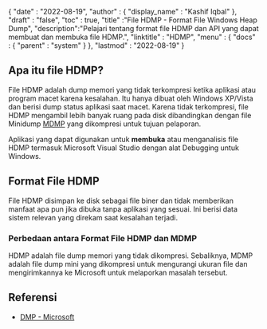 {
  "date" : "2022-08-19",
  "author" : {
    "display_name" : "Kashif Iqbal"
},
  "draft" : "false",
  "toc" : true,
  "title" :"File HDMP - Format File Windows Heap Dump",
  "description":"Pelajari tentang format file HDMP dan API yang dapat membuat dan membuka file HDMP.",
  "linktitle" : "HDMP",
  "menu" : {
    "docs" : {
      "parent" : "system"
}
},
  "lastmod" : "2022-08-19"
}

## Apa itu file HDMP?

File HDMP adalah dump memori yang tidak terkompresi ketika aplikasi atau program macet karena kesalahan. Itu hanya dibuat oleh Windows XP/Vista dan berisi dump status aplikasi saat macet. Karena tidak terkompresi, file HDMP mengambil lebih banyak ruang pada disk dibandingkan dengan file Minidump [MDMP](/id/system/mdmp/) yang dikompresi untuk tujuan pelaporan.

Aplikasi yang dapat digunakan untuk **membuka** atau menganalisis file HDMP termasuk Microsoft Visual Studio dengan alat Debugging untuk Windows.

## Format File HDMP

File HDMP disimpan ke disk sebagai file biner dan tidak memberikan manfaat apa pun jika dibuka tanpa aplikasi yang sesuai. Ini berisi data sistem relevan yang direkam saat kesalahan terjadi.

### Perbedaan antara Format File HDMP dan MDMP

HDMP adalah file dump memori yang tidak dikompresi. Sebaliknya, MDMP adalah file dump mini yang dikompresi untuk mengurangi ukuran file dan mengirimkannya ke Microsoft untuk melaporkan masalah tersebut.

## Referensi ##

* [DMP - Microsoft](https://learn.microsoft.com/en-us/troubleshoot/windows-client/performance/read-small-memory-dump-file)

